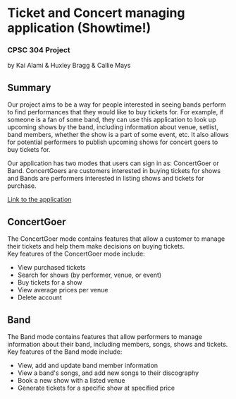 # Ticket and Concert managing application (Showtime!)
### CPSC 304 Project  
by Kai Alami & Huxley Bragg & Callie Mays  

## Summary
Our project aims to be a way for people interested in seeing bands perform to find performances that they would like to buy tickets for. For example, if someone is a fan of some band, they can use this application to look up upcoming shows by the band, including information about venue, setlist, band members, whether the show is a part of some event, etc. It also allows for potential performers to publish upcoming shows for concert goers to buy tickets for.  

Our application has two modes that users can sign in as: ConcertGoer or Band. ConcertGoers are customers interested in buying tickets for shows and Bands are performers interested in listing shows and tickets for purchase.  

[Link to the application](https://www.students.cs.ubc.ca/~kaialami/project/landingpage.php)

## ConcertGoer
The ConcertGoer mode contains features that allow a customer to manage their tickets and help them make decisions on buying tickets.  
Key features of the ConcertGoer mode include:  
- View purchased tickets
- Search for shows (by performer, venue, or event)
- Buy tickets for a show
- View average prices per venue
- Delete account

## Band
The Band mode contains features that allow performers to manage information about their band, including members, songs, shows and tickets.  
Key features of the Band mode include:
- View, add and update band member information
- View a band's songs, and add new songs to their discography
- Book a new show with a listed venue
- Generate tickets for a specific show at specified price

